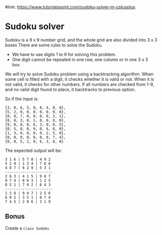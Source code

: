 #link: https://www.tutorialspoint.com/sudoku-solver-in-cplusplus

# Sudoku solver

Sudoku is a 9 x 9 number grid, and the whole grid are also divided into 3 x 3 boxes There are some rules to solve the Sudoku.

- We have to use digits 1 to 9 for solving this problem.
- One digit cannot be repeated in one row, one column or in one 3 x 3 box.

We will try to solve Sudoku problem using a backtracking algorithm. When some  cell is filled with a digit, it checks whether it is valid or not. When it is not valid, it checks for other numbers. If all numbers are checked from 1-9, and no valid digit found to place, it backtracks to previous option.

So if the input is:

```
{3, 0, 6, 5, 0, 8, 4, 0, 0},
{5, 2, 0, 0, 0, 0, 0, 0, 0},
{0, 8, 7, 0, 0, 0, 0, 3, 1},
{0, 0, 3, 0, 1, 0, 0, 8, 0},
{9, 0, 0, 8, 6, 3, 0, 0, 5},
{0, 5, 0, 0, 9, 0, 6, 0, 0},
{1, 3, 0, 0, 0, 0, 2, 5, 0},
{0, 0, 0, 0, 0, 0, 0, 7, 4},
{0, 0, 5, 2, 0, 6, 3, 0, 0}
```

The expected output will be:

```
3 1 6 | 5 7 8 | 4 9 2
5 2 9 | 1 3 4 | 7 6 8
4 8 7 | 6 2 9 | 5 3 1
----------------------
2 6 3 | 4 1 5 | 9 8 7
9 7 4 | 8 6 3 | 1 2 5
8 5 1 | 7 9 2 | 6 4 3
----------------------
1 3 8 | 9 4 7 | 2 5 6
6 9 2 | 3 5 1 | 8 7 4
7 4 5 | 2 8 6 | 3 1 9
```

## Bonus

Create a `class Sudoku`
